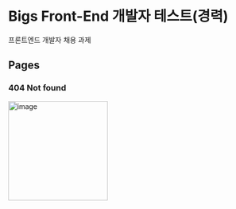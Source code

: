 # Bigs Front-End 개발자 테스트(경력)
프론트엔드 개발자 채용 과제

## Pages
### 404 Not found
<img width="200" alt="image" src="https://github.com/user-attachments/assets/fe6a9d58-2d3d-4a56-9720-ebe24761d915"  />

